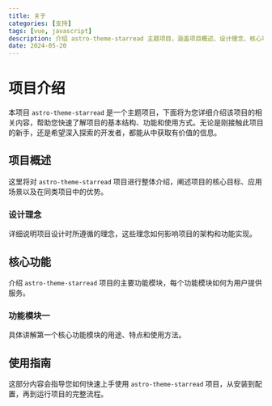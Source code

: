 ```yaml
---
title: 关于
categories: [支持]
tags: [vue, javascript]
description: 介绍 astro-theme-starread 主题项目，涵盖项目概述、设计理念、核心功能及使用指南等内容，帮助用户快速了解和上手该项目。
date: 2024-05-20
---
```


# 项目介绍

本项目 `astro-theme-starread` 是一个主题项目，下面将为您详细介绍该项目的相关内容，帮助您快速了解项目的基本结构、功能和使用方式。无论是刚接触此项目的新手，还是希望深入探索的开发者，都能从中获取有价值的信息。

## 项目概述

这里将对 `astro-theme-starread` 项目进行整体介绍，阐述项目的核心目标、应用场景以及在同类项目中的优势。

### 设计理念

详细说明项目设计时所遵循的理念，这些理念如何影响项目的架构和功能实现。

## 核心功能

介绍 `astro-theme-starread` 项目的主要功能模块，每个功能模块如何为用户提供服务。

### 功能模块一

具体讲解第一个核心功能模块的用途、特点和使用方法。

## 使用指南

这部分内容会指导您如何快速上手使用 `astro-theme-starread` 项目，从安装到配置，再到运行项目的完整流程。
